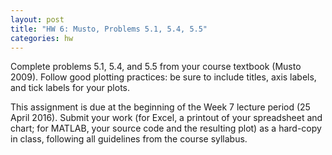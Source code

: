 ```yaml
---
layout: post
title: "HW 6: Musto, Problems 5.1, 5.4, 5.5"
categories: hw
---
```


Complete problems 5.1, 5.4, and 5.5 from your course textbook (Musto 2009).
Follow good plotting practices: be sure to include titles, axis labels, and tick labels for your plots.

This assignment is due at the beginning of the Week 7 lecture period (25 April 2016).
Submit your work (for Excel, a printout of your spreadsheet and chart;
for MATLAB, your source code and the resulting plot) as a hard-copy in class,
following all guidelines from the course syllabus.
